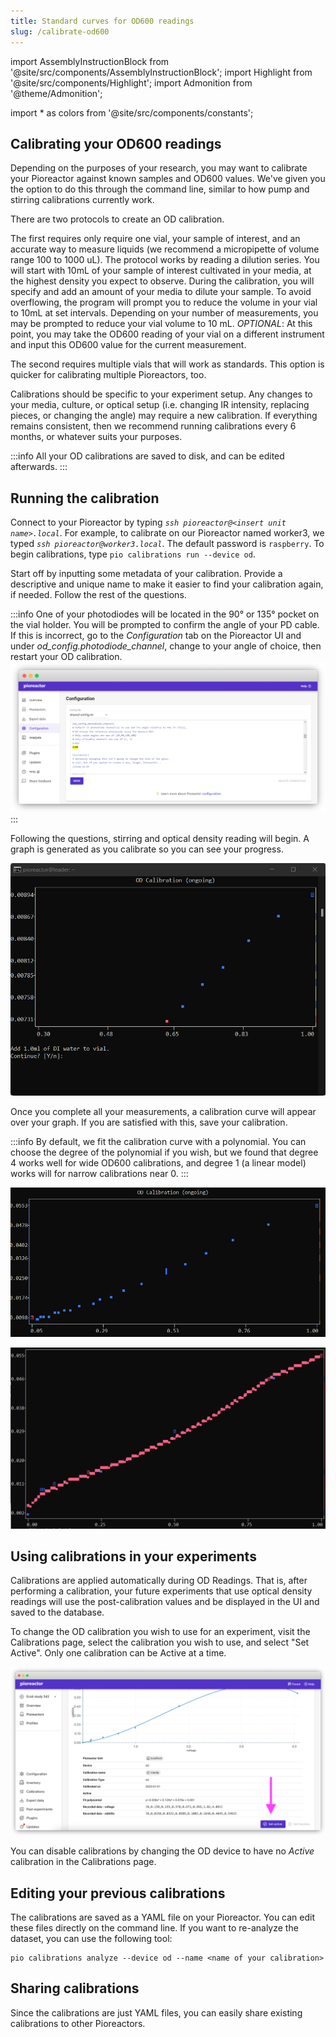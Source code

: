 ```yaml
---
title: Standard curves for OD600 readings
slug: /calibrate-od600
---
```


import AssemblyInstructionBlock from '@site/src/components/AssemblyInstructionBlock';
import Highlight from '@site/src/components/Highlight';
import Admonition from '@theme/Admonition';

import * as colors from '@site/src/components/constants';

## Calibrating your OD600 readings 

Depending on the purposes of your research, you may want to calibrate your Pioreactor against known samples and OD600 values. We've given you the option to do this through the command line, similar to how pump and stirring calibrations currently work.

There are two protocols to create an OD calibration.

The first requires only require one vial, your sample of interest, and an accurate way to measure liquids (we recommend a micropipette of volume range 100 to 1000 uL). The protocol works by reading a dilution series. You will start with 10mL of your sample of interest cultivated in your media, at the highest density you expect to observe. During the calibration, you will specify and add an amount of your media to dilute your sample. To avoid overflowing, the program will prompt you to reduce the volume in your vial to 10mL at set intervals. Depending on your number of measurements, you may be prompted to reduce your vial volume to 10 mL. _OPTIONAL_: At this point, you may take the OD600 reading of your vial on a different instrument and input this OD600 value for the current measurement.



The second requires multiple vials that will work as standards. This option is quicker for calibrating multiple Pioreactors, too.


Calibrations should be specific to your experiment setup. Any changes to your media, culture, or optical setup (i.e. changing IR intensity, replacing pieces, or changing the angle) may require a new calibration. If everything remains consistent, then we recommend running calibrations every 6 months, or whatever suits your purposes.

:::info
All your OD calibrations are saved to disk, and can be edited afterwards.
:::

## Running the calibration

Connect to your Pioreactor by typing *`ssh pioreactor@<insert unit name>.local`*. For example, to calibrate on our Pioreactor named worker3, we typed *`ssh pioreactor@worker3.local`*. The default password is `raspberry`. To begin calibrations, type `pio calibrations run --device od`.

Start off by inputting some metadata of your calibration. Provide a descriptive and unique name to make it easier to find your calibration again, if needed. Follow the rest of the questions.

:::info
One of your photodiodes will be located in the 90° or 135° pocket on the vial holder. You will be prompted to confirm the angle of your PD cable. If this is incorrect, go to the _Configuration_ tab on the Pioreactor UI and under _od_config.photodiode_channel_, change to your angle of choice, then restart your OD calibration.
![Change the angle through the UI configuration tab.](/img/user-guide/change_angle.png)
:::


Following the questions, stirring and optical density reading will begin. A graph is generated as you calibrate so you can see your progress.

![Graph generated as you measure.](/img/user-guide/generating_graph.png)
 

Once you complete all your measurements, a calibration curve will appear over your graph. If you are satisfied with this, save your calibration. 

:::info
By default, we fit the calibration curve with a polynomial. You can choose the degree of the polynomial if you wish, but we found that degree 4 works well for wide OD600 calibrations, and degree 1 (a linear model) works will for narrow calibrations near 0.
:::

![Final data points on OD calibration.](/img/user-guide/od_cal_45_deg.png)

![Final data points with generated curve.](/img/user-guide/od_cal_45_deg_with_curve.png)

## Using calibrations in your experiments

Calibrations are applied automatically during OD Readings. That is, after performing a calibration, your future experiments that use optical density readings will use the post-calibration values and be displayed in the UI and saved to the database.

To change the OD calibration you wish to use for an experiment, visit the Calibrations page, select the calibration you wish to use, and select "Set Active". Only one calibration can be Active at a time.

![Final data points on OD calibration.](/img/user-guide/od_cal_active.png)


You can disable calibrations by changing the OD device to have no _Active_ calibration in the Calibrations page.

## Editing your previous calibrations

The calibrations are saved as a YAML file on your Pioreactor. You can edit these files directly on the command line. If you want to re-analyze the dataset, you can use the following tool:
```
pio calibrations analyze --device od --name <name of your calibration>
```

## Sharing calibrations

Since the calibrations are just YAML files, you can easily share existing calibrations to other Pioreactors.



